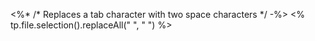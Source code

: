 <%* /* Replaces a tab character with two space characters  */ -%>
<% tp.file.selection().replaceAll("	", "  ") %>